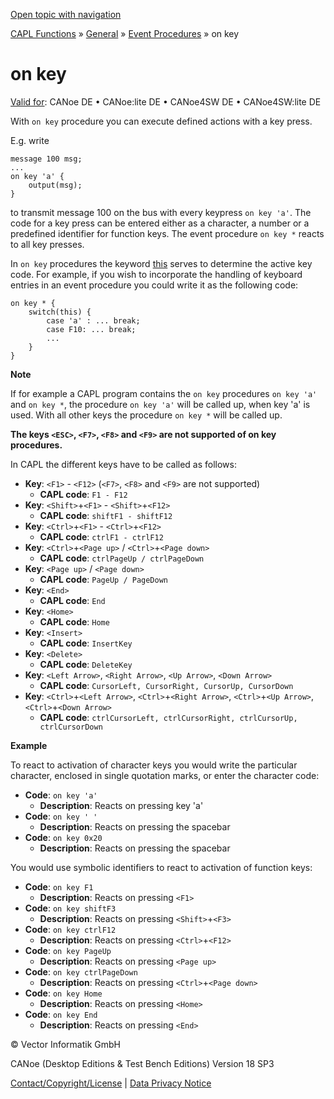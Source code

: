 [Open topic with navigation](../../../../../CANoeDEFamily.htm#Topics/CAPLFunctions/Other/EventProcedures/CAPLfunctionOnKey.md)

[CAPL Functions](../../CAPLfunctions.md) » [General](../CAPLGeneralStartPage.md) » [Event Procedures](../CAPLfunctionsEventProceduresOverview.md) » on key

# on key

[Valid for](../../../Shared/FeatureAvailability.md): CANoe DE • CANoe:lite DE • CANoe4SW DE • CANoe4SW:lite DE

With `on key` procedure you can execute defined actions with a key press.

E.g. write

```
message 100 msg;
...
on key 'a' {
    output(msg);
}
```

to transmit message 100 on the bus with every keypress `on key 'a'`. The code for a key press can be entered either as a character, a number or a predefined identifier for function keys. The event procedure `on key *` reacts to all key presses.

In `on key` procedures the keyword [this](CAPLfunctionKeywordThis.md) serves to determine the active key code. For example, if you wish to incorporate the handling of keyboard entries in an event procedure you could write it as the following code:

```
on key * {
    switch(this) {
        case 'a' : ... break;
        case F10: ... break;
        ...
    }
}
```

**Note**

If for example a CAPL program contains the `on key` procedures `on key 'a'` and `on key *`, the procedure `on key 'a'` will be called up, when key 'a' is used. With all other keys the procedure `on key *` will be called up.

**The keys `<ESC>`, `<F7>`, `<F8>` and `<F9>` are not supported of on key procedures.**

In CAPL the different keys have to be called as follows:

- **Key**: `<F1>` - `<F12>` (`<F7>`, `<F8>` and `<F9>` are not supported)
  - **CAPL code**: `F1 - F12`
- **Key**: `<Shift>`+`<F1>` - `<Shift>`+`<F12>`
  - **CAPL code**: `shiftF1 - shiftF12`
- **Key**: `<Ctrl>`+`<F1>` - `<Ctrl>`+`<F12>`
  - **CAPL code**: `ctrlF1 - ctrlF12`
- **Key**: `<Ctrl>`+`<Page up>` / `<Ctrl>`+`<Page down>`
  - **CAPL code**: `ctrlPageUp / ctrlPageDown`
- **Key**: `<Page up>` / `<Page down>`
  - **CAPL code**: `PageUp / PageDown`
- **Key**: `<End>`
  - **CAPL code**: `End`
- **Key**: `<Home>`
  - **CAPL code**: `Home`
- **Key**: `<Insert>`
  - **CAPL code**: `InsertKey`
- **Key**: `<Delete>`
  - **CAPL code**: `DeleteKey`
- **Key**: `<Left Arrow>`, `<Right Arrow>`, `<Up Arrow>`, `<Down Arrow>`
  - **CAPL code**: `CursorLeft, CursorRight, CursorUp, CursorDown`
- **Key**: `<Ctrl>`+`<Left Arrow>`, `<Ctrl>`+`<Right Arrow>`, `<Ctrl>`+`<Up Arrow>`, `<Ctrl>`+`<Down Arrow>`
  - **CAPL code**: `ctrlCursorLeft, ctrlCursorRight, ctrlCursorUp, ctrlCursorDown`

**Example**

To react to activation of character keys you would write the particular character, enclosed in single quotation marks, or enter the character code:

- **Code**: `on key 'a'`
  - **Description**: Reacts on pressing key 'a'
- **Code**: `on key ' '`
  - **Description**: Reacts on pressing the spacebar
- **Code**: `on key 0x20`
  - **Description**: Reacts on pressing the spacebar

You would use symbolic identifiers to react to activation of function keys:

- **Code**: `on key F1`
  - **Description**: Reacts on pressing `<F1>`
- **Code**: `on key shiftF3`
  - **Description**: Reacts on pressing `<Shift>`+`<F3>`
- **Code**: `on key ctrlF12`
  - **Description**: Reacts on pressing `<Ctrl>`+`<F12>`
- **Code**: `on key PageUp`
  - **Description**: Reacts on pressing `<Page up>`
- **Code**: `on key ctrlPageDown`
  - **Description**: Reacts on pressing `<Ctrl>`+`<Page down>`
- **Code**: `on key Home`
  - **Description**: Reacts on pressing `<Home>`
- **Code**: `on key End`
  - **Description**: Reacts on pressing `<End>`

© Vector Informatik GmbH

CANoe (Desktop Editions & Test Bench Editions) Version 18 SP3

[Contact/Copyright/License](../../../Shared/ContactCopyrightLicense.md) | [Data Privacy Notice](https://www.vector.com/int/en/company/get-info/privacy-policy/)